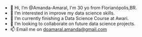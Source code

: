 - 👋 Hi, I’m @Amanda-Amaral, I'm 30 yo from Florianópolis,BR.
- 👀 I’m interested in improve my data science skills.
- 🌱 I’m currently finishing a Data Science Course at Awari.
- 💞️ I’m looking to collaborate on future data science projects.
- 📫 Email me on doamaral.amanda@gmail.com

<!---
Amanda-Amaral/Amanda-Amaral is a ✨ special ✨ repository because its `README.md` (this file) appears on your GitHub profile.
You can click the Preview link to take a look at your changes.
--->
